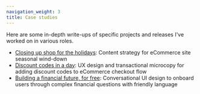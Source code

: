 ```yaml
---
navigation_weight: 3
title: Case studies
---
```


Here are some in-depth write-ups of specific projects and releases I've worked on in various roles. 

* [Closing up shop for the holidays](daye-closing-shop.md): Content strategy for eCommerce site seasonal wind-down
* [Discount codes in a day](discount-codes.md): UX design and transactional microcopy for adding discount codes to eCommerce checkout flow
* [Building a financial future, for free](multiply-conversational-design.md): Conversational UI design to onboard users through complex financial questions with friendly language
